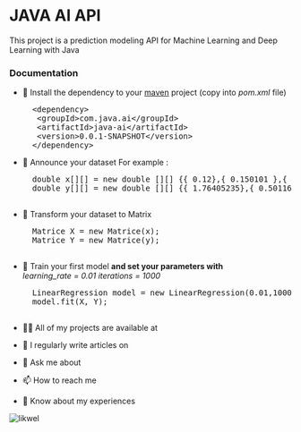 
<h1>JAVA AI API</h1>

<p align="left">This project is a prediction modeling API for Machine Learning and Deep Learning with Java</p>

<h3>Documentation</h3>

- 🔭 Install the dependency to your [maven](https://maven.apache.org/) project (copy into <i>pom.xml</i> file)
    <pre>
	&lt;dependency&gt;
	 &lt;groupId&gt;com.java.ai&lt;/groupId&gt;
     &lt;artifactId>java-ai&lt;/artifactId&gt;
     &lt;version&gt;0.0.1-SNAPSHOT&lt;/version&gt;
    &lt;/dependency&gt;
 </pre>

- 🌱 Announce your dataset
        For example : 
    <pre>
    double x[][] = new double [][] {{ 0.12},{ 0.150101 },{ 0.2520202 },{ 0.3530303 },{ 0.4040404 },{ 0.50505051},{ 0.60606061},{ 0.70707071},{ 0.80808081},{ 0.90909091},{ 1.01010101},{ 1.11111111},{ 1.21212121},{ 1.31313131},{ 1.41414141},{ 1.51515152},{ 1.61616162},{ 1.71717172},{ 1.81818182},{ 1.91919192},{ 2.02020202},{ 2.12121212},{ 2.22222222},{ 2.32323232},{ 2.42424242},{ 2.52525253},{ 2.62626263},{ 2.72727273},{ 2.82828283},{ 2.92929293},{ 3.03030303},{ 3.13131313},{ 3.23232323},{ 3.33333333},{ 3.43434343},{ 3.53535354},{ 3.63636364},{ 3.73737374},{ 3.83838384},{ 3.93939394},{ 4.04040404},{ 4.14141414},{ 4.24242424},{ 4.34343434},{ 4.44444444},{ 4.54545455},{ 4.64646465},{ 4.74747475},{ 4.84848485},{ 4.94949495},{ 5.05050505},{ 5.15151515},{ 5.25252525},{ 5.35353535},{ 5.45454545},{ 5.55555556},{ 5.65656566},{ 5.75757576},{ 5.85858586},{ 5.95959596},{ 6.06060606},{ 6.16161616},{ 6.26262626},{ 6.36363636},{ 6.46464646},{ 6.56565657},{ 6.66666667},{ 6.76767677},{ 6.86868687},{ 6.96969697},{ 7.07070707},{ 7.17171717},{ 7.27272727},{ 7.37373737},{ 7.47474747},{ 7.57575758},{ 7.67676768},{ 7.77777778},{ 7.87878788},{ 7.97979798},{ 8.08080808},{ 8.18181818},{ 8.28282828},{ 8.38383838},{ 8.48484848},{ 8.58585859},{ 8.68686869},{ 8.78787879},{ 8.88888889},{ 8.98989899},{ 9.09090909},{ 9.19191919},{ 9.29292929},{ 9.39393939},{ 9.49494949},{ 9.5959596 },{ 9.6969697 },{ 9.7979798 },{ 9.8989899 },{10}};
	double y[][] = new double [][] {{ 1.76405235},{ 0.50116731},{ 1.18075819},{ 2.5439235 },{ 2.27159839},{-0.47222737},{ 1.55614902},{ 0.5557135 },{ 0.70486196},{ 1.31968941},{ 1.15414458},{ 2.56538462},{ 1.97315894},{ 1.43480633},{ 1.85800465},{ 1.84882584},{ 3.11024069},{ 1.51201345},{ 2.13124952},{ 1.06509618},{-0.5327878 },{ 2.77483072},{ 3.08665842},{ 1.5810673 },{ 4.69399705},{ 1.07088685},{ 2.67202114},{ 2.54008888},{ 4.36106204},{ 4.3986517 },{ 3.18525046},{ 3.50947565},{ 2.34453748},{ 1.35253687},{ 3.08643129},{ 3.6917025 },{ 4.86665432},{ 4.93975359},{ 3.45105702},{ 3.63709119},{ 2.99185108},{ 2.7213962 },{ 2.53615405},{ 6.29420974},{ 3.93479226},{ 4.10738024},{ 3.39366929},{ 5.5249651 },{ 3.234587  },{ 4.73675467},{ 4.15503849},{ 5.53841765},{ 4.74172011},{ 4.17290317},{ 5.42636323},{ 5.98388743},{ 5.72308288},{ 6.06004766},{ 5.22426376},{ 5.59685479},{ 5.38814561},{ 5.802063  },{ 5.44947998},{ 4.63735376},{ 6.64207261},{ 6.16387563},{ 5.03646832},{ 7.23045902},{ 5.9613885 },{ 7.02164237},{ 7.79979763},{ 7.30070008},{ 8.41212796},{ 6.13891155},{ 7.87708912},{ 6.89094748},{ 6.80597053},{ 7.19892811},{ 7.56723535},{ 8.03596332},{ 6.91565824},{ 9.08264467},{ 8.74849072},{ 6.8475947 },{ 9.97310068},{10.48174776},{ 9.86564826},{ 8.60795395},{ 7.81813627},{10.04435072},{ 8.68773214},{10.41436426},{ 9.50120427},{10.37057843},{ 9.85131589},{10.30253276},{ 9.70746972},{11.58385029},{10.02590199},{10.40198936}};
    </pre>

- 🤝 Transform your dataset to Matrix
    <pre>
    Matrice X = new Matrice(x);
	Matrice Y = new Matrice(y);
    </pre>

- 👯 Train your first model
    <b>
        and set your parameters with  
    </b>
    <i>learning_rate = 0.01</i>
    <i>iterations = 1000</i>
    <pre>
    LinearRegression model = new LinearRegression(0.01,1000);
	model.fit(X, Y);
    </pre>


- 👨‍💻 All of my projects are available at 

- 📝 I regularly write articles on 

- 💬 Ask me about 

- 📫 How to reach me 

- 📄 Know about my experiences 

<p><img align="center" src="https://github-readme-streak-stats.herokuapp.com/?user=likwel&" alt="likwel" /></p>
